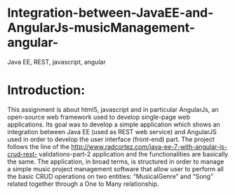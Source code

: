 # Integration-between-JavaEE-and-AngularJs-musicManagement-angular-
Java EE, REST, javascript, angular

# Introduction:

This assignment is about html5, javascript and in particular AngularJs, an open-source web
framework used to develop single-page web applications.
Its goal was to develop a simple application which shows an integration between Java EE (used as
REST web service) and AngularJS used in order to develop the user interface (front-end) part.
The project follows the line of the http://www.radcortez.com/java-ee-7-with-angular-js-crud-rest-
validations-part-2 application and the functionalities are basically the same.
The application, in broad terms, is structured in order to manage a simple music project
management software that allow user to perform all the basic CRUD operations on two entities:
“MusicalGenre” and “Song” related together through a One to Many relationship.
